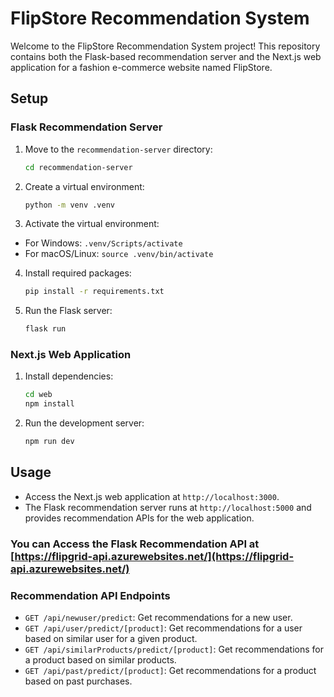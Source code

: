 # FlipStore Recommendation System

Welcome to the FlipStore Recommendation System project! This repository contains both the Flask-based recommendation server and the Next.js web application for a fashion e-commerce website named FlipStore.

## Setup

### Flask Recommendation Server

1. Move to the `recommendation-server` directory:

   ```bash
   cd recommendation-server
   ```

2. Create a virtual environment:

   ```bash
   python -m venv .venv
   ```

3. Activate the virtual environment:

- For Windows: `.venv/Scripts/activate`
- For macOS/Linux: `source .venv/bin/activate`

4. Install required packages:

   ```bash
   pip install -r requirements.txt
   ```

5. Run the Flask server:

   ```bash
   flask run
   ```

### Next.js Web Application

1. Install dependencies:

   ```bash
   cd web
   npm install
   ```

2. Run the development server:

   ```bash
   npm run dev
   ```

## Usage

- Access the Next.js web application at `http://localhost:3000`.
- The Flask recommendation server runs at `http://localhost:5000` and provides recommendation APIs for the web application.

### You can Access the Flask Recommendation API at [https://flipgrid-api.azurewebsites.net/](https://flipgrid-api.azurewebsites.net/)

### Recommendation API Endpoints

- `GET /api/newuser/predict`: Get recommendations for a new user.
- `GET /api/user/predict/[product]`: Get recommendations for a user based on similar user for a given product.
- `GET /api/similarProducts/predict/[product]`: Get recommendations for a product based on similar products.
- `GET /api/past/predict/[product]`: Get recommendations for a product based on past purchases.
